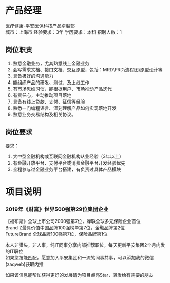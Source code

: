# 产品经理
医疗健康-平安医保科技产品卓越部  
城市：上海市 经验要求：3年 学历要求：本科  招聘人数：1

## 岗位职责
1.	熟悉金融业务，尤其熟悉线上金融业务   
2.	会写需求文档、接口文档、交互原型，包括：MRD\PRD\流程图\原型设计等   
3.	具备极好的沟通能力   
4.	能组织产品的研发、测试、及上线工作   
5.	有市场思维习惯，能根据用户、市场推动产品迭代   
6.	有责任心，主动推动项目落地   
7.	具备有线上贷款、支付、征信等经验   
8.	熟悉一门编程语言、深刻理解产品如何实现落地开发   
9.	熟悉业务交易结构及相关协议。

## 岗位要求
要求：   
1.	大中型金融机构或互联网金融机构从业经验（3年以上）   
2.	有金融开放平台、支付平台或消费金融平台开发经验优先   
3.	全程参与过金融业务平台搭建，有负责过具体产品模块

# 项目说明

### 2019年《财富》世界500强第29位集团企业
《福布斯》全球上市公司2000强第7位，蝉联全球多元保险企业首位  
Brand Z最具价值中国品牌100强榜单第7位，金融品牌第2位  
FutureBrand 全球品牌100强第7位，保险品牌第1位

本人非猎头，非人事，纯IT同事分享内部推荐职位，每天更新平安集团2个月内发的IT职位  
如果您技能匹配，愿意加入平安集团和一流的同事共事，可以添加我的微信(zaqweb)获取内推 

如果该信息能帮忙获得更好的发展请为项目点亮Star，转发给有需要的朋友




